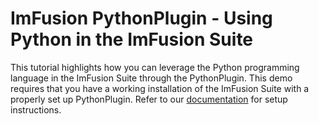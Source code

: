 # ImFusion PythonPlugin - Using Python in the ImFusion Suite

This tutorial highlights how you can leverage the Python programming language in the ImFusion Suite through the PythonPlugin.
This demo requires that you have a working installation of the ImFusion Suite with a properly set up PythonPlugin.
Refer to our [documentation](https://docs.imfusion.com/python/installing.html) for setup instructions.
